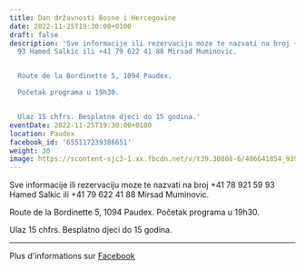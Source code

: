 ```yaml
---
title: Dan državnosti Bosne i Hercegovine
date: 2022-11-25T19:30:00+0100
draft: false
description: 'Sve informacije ili rezervaciju moze te nazvati na broj +41 78 921 59
  93 Hamed Salkic ili +41 79 622 41 88 Mirsad Muminovic.


  Route de la Bordinette 5, 1094 Paudex.

  Početak programa u 19h30.


  Ulaz 15 chfrs. Besplatno djeci do 15 godina.'
eventDate: 2022-11-25T19:30:00+0100
location: Paudex
facebook_id: '655117239386651'
weight: 30
image: https://scontent-sjc3-1.xx.fbcdn.net/v/t39.30808-6/486641854_9399207156841686_1516080123773765506_n.jpg?_nc_cat=103&ccb=1-7&_nc_sid=9e60e4&_nc_ohc=4p7VCWUzQD0Q7kNvwHPFoDU&_nc_oc=Adn0Yq8q5PHwaTByrwda872xLJ3Zgel55trpsZFOw6RC4VciathOyVqkQoDQKk0sEck&_nc_zt=23&_nc_ht=scontent-sjc3-1.xx&edm=ABTKTjYEAAAA&_nc_gid=F07lv4F2-e9nNUF5nepstw&oh=00_AfP4QTlnfRknhM38prNVlzVU4S1rgpM4Cugi8JVPAX_ReA&oe=6859633D
---
```


Sve informacije ili rezervaciju moze te nazvati na broj +41 78 921 59 93 Hamed Salkic ili +41 79 622 41 88 Mirsad Muminovic.

Route de la Bordinette 5, 1094 Paudex.
Početak programa u 19h30.

Ulaz 15 chfrs. Besplatno djeci do 15 godina.

---

Plus d'informations sur [Facebook](https://facebook.com/events/655117239386651)